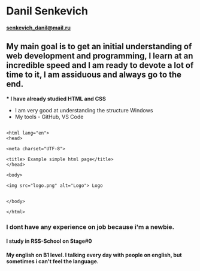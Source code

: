 # Danil Senkevich
**senkevich_danil@mail.ru**
## My main goal is to get an initial understanding of web development and programming, I learn at an incredible speed and I am ready to devote a lot of time to it, I am assiduous and always go to the end.
__* I have already studied HTML and CSS__
* I am very good at understanding the structure Windows
* My tools - GitHub, VS Code
``` <!DOCTYPE html>

<html lang="en">
<head>

<meta charset="UTF-8">

<title> Example simple html page</title>
</head>

<body>

<img src="logo.png" alt="Logo"> Logo 


</body>

</html>
```
### I dont have any experience on job because i'm a newbie.
#### I study in RSS-School on Stage#0 
#### My english on B1 level. I talking every day with people on english, but sometimes i can't feel the language.